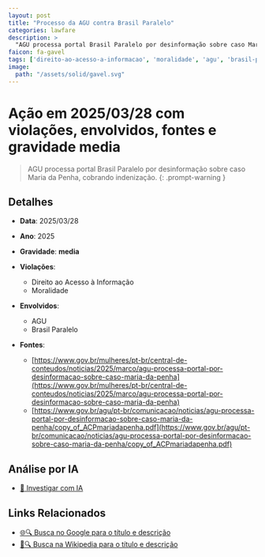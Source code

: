 ```yaml
---
layout: post
title: "Processo da AGU contra Brasil Paralelo"
categories: lawfare
description: > 
  "AGU processa portal Brasil Paralelo por desinformação sobre caso Maria da Penha, cobrando indenização."
faicon: fa-gavel
tags: ['direito-ao-acesso-a-informacao', 'moralidade', 'agu', 'brasil-paralelo', 'gravidade-media', 'processo', 'desinformacao', 'maria-da-penha']
image:
  path: "/assets/solid/gavel.svg"
---
```


# Ação em 2025/03/28 com violações, envolvidos, fontes e gravidade media

> AGU processa portal Brasil Paralelo por desinformação sobre caso Maria da Penha, cobrando indenização.
{: .prompt-warning }

## Detalhes
- **Data**: 2025/03/28
- **Ano**: 2025
- **Gravidade**: **media** <i class="fas fa-gavel"></i>

- **Violações**:
  - Direito ao Acesso à Informação
  - Moralidade
- **Envolvidos**:
  - AGU
  - Brasil Paralelo
- **Fontes**:
  - [https://www.gov.br/mulheres/pt-br/central-de-conteudos/noticias/2025/marco/agu-processa-portal-por-desinformacao-sobre-caso-maria-da-penha](https://www.gov.br/mulheres/pt-br/central-de-conteudos/noticias/2025/marco/agu-processa-portal-por-desinformacao-sobre-caso-maria-da-penha)
  - [https://www.gov.br/agu/pt-br/comunicacao/noticias/agu-processa-portal-por-desinformacao-sobre-caso-maria-da-penha/copy_of_ACPmariadapenha.pdf](https://www.gov.br/agu/pt-br/comunicacao/noticias/agu-processa-portal-por-desinformacao-sobre-caso-maria-da-penha/copy_of_ACPmariadapenha.pdf)

## Análise por IA
- [🤖 Investigar com IA](https://www.perplexity.ai/search?q=%20Processo%20da%20AGU%20contra%20Brasil%20Paralelo%20AGU%20processa%20portal%20Brasil%20Paralelo%20por%20desinforma%C3%A7%C3%A3o%20sobre%20caso%20Maria%20da%20Penha%2C%20cobrando%20indeniza%C3%A7%C3%A3o.%20Direito%20ao%20Acesso%20%C3%A0%20Informa%C3%A7%C3%A3o%20Moralidade%202025%20gravidade%20media)

## Links Relacionados
- [🌐🔍 Busca no Google para o título e descrição](https://www.google.com/search?q=%20Processo%20da%20AGU%20contra%20Brasil%20Paralelo%20AGU%20processa%20portal%20Brasil%20Paralelo%20por%20desinforma%C3%A7%C3%A3o%20sobre%20caso%20Maria%20da%20Penha%2C%20cobrando%20indeniza%C3%A7%C3%A3o.%20Direito%20ao%20Acesso%20%C3%A0%20Informa%C3%A7%C3%A3o%20Moralidade%202025%20gravidade%20media)
- [📖🔍 Busca na Wikipedia para o título e descrição](https://pt.wikipedia.org/w/index.php?search=%20Processo%20da%20AGU%20contra%20Brasil%20Paralelo%20AGU%20processa%20portal%20Brasil%20Paralelo%20por%20desinforma%C3%A7%C3%A3o%20sobre%20caso%20Maria%20da%20Penha%2C%20cobrando%20indeniza%C3%A7%C3%A3o.%20Direito%20ao%20Acesso%20%C3%A0%20Informa%C3%A7%C3%A3o%20Moralidade%202025%20gravidade%20media)

